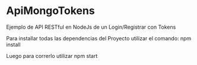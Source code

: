 # ApiMongoTokens
Ejemplo de API RESTful en NodeJs de un Login/Registrar con Tokens

Para installar todas las dependencias del Proyecto utilizar el comando:
npm install

Luego para correrlo utilizar
npm start
